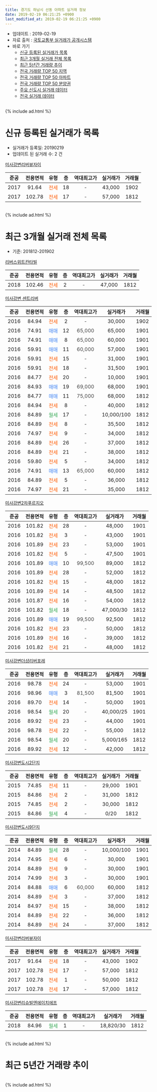 ```yaml
---
title: 경기도 하남시 선동 아파트 실거래 정보
date: 2019-02-19 06:21:25 +0900
last_modified_at: 2019-02-19 06:21:25 +0900
---
```


* 업데이트 : 2019-02-19
* 자료 출처 : [국토교통부 실거래가 공개시스템](http://rt.molit.go.kr)
* 바로 가기
    * [신규 등록된 실거래가 목록](#신규-등록된-실거래가-목록)
    * [최근 3개월 실거래 전체 목록](#최근-3개월-실거래-전체-목록)
    * [최근 5년간 거래량 추이](#최근-5년간-거래량-추이)
    * [전국 거래량 TOP 50 지역](https://ayogom.github.io/apt-trade-info/최근-3개월-전국에서-가장-거래가-많이-발생한-지역)
    * [전국 거래량 TOP 50 아파트](https://ayogom.github.io/apt-trade-info/최근-3개월-전국에서-가장-거래가-많이-발생한-아파트)
    * [전국 거래량 TOP 50 분양권](https://ayogom.github.io/apt-trade-info/최근-3개월-전국에서-가장-거래가-많이-발생한-분양권)
    * [주요 신도시 실거래 데이터](https://ayogom.github.io/apt-trade-info/주요-신도시)
    * [전국 실거래 데이터](https://ayogom.github.io/apt-trade-info/전국)
<br>
{% include ad.html %}
<br>

# 신규 등록된 실거래가 목록
* 실거래가 등록일: 20190219
* 업데이트 된 실거래 수: 2 건


[미사강변리버뷰자이](https://search.naver.com/search.naver?query=%EA%B2%BD%EA%B8%B0%EB%8F%84+%ED%95%98%EB%82%A8%EC%8B%9C+%EC%84%A0%EB%8F%99+%EB%AF%B8%EC%82%AC%EA%B0%95%EB%B3%80%EB%A6%AC%EB%B2%84%EB%B7%B0%EC%9E%90%EC%9D%B4)

|준공|전용면적|유형|층|역대최고가|실거래가|거래월|
|:---:|:---:|:---:|:---:|:---:|:---:|:---:|
|2017|91.64|<span style="color:#ff5a00">전세</span>|18|<span style="color:#444444">-</span>|43,000|1902|
|2017|102.78|<span style="color:#ff5a00">전세</span>|17|<span style="color:#444444">-</span>|57,000|1812|


<br>
{% include ad.html %}
<br>

# 최근 3개월 실거래 전체 목록
* 기준: 201812-201902


[리버스위트칸타빌](https://search.naver.com/search.naver?query=%EA%B2%BD%EA%B8%B0%EB%8F%84+%ED%95%98%EB%82%A8%EC%8B%9C+%EC%84%A0%EB%8F%99+%EB%A6%AC%EB%B2%84%EC%8A%A4%EC%9C%84%ED%8A%B8%EC%B9%B8%ED%83%80%EB%B9%8C)

|준공|전용면적|유형|층|역대최고가|실거래가|거래월|
|:---:|:---:|:---:|:---:|:---:|:---:|:---:|
|2018|102.46|<span style="color:#ff5a00">전세</span>|2|<span style="color:#444444">-</span>|47,000|1812|

[미사강변 센트리버](https://search.naver.com/search.naver?query=%EA%B2%BD%EA%B8%B0%EB%8F%84+%ED%95%98%EB%82%A8%EC%8B%9C+%EC%84%A0%EB%8F%99+%EB%AF%B8%EC%82%AC%EA%B0%95%EB%B3%80+%EC%84%BC%ED%8A%B8%EB%A6%AC%EB%B2%84)

|준공|전용면적|유형|층|역대최고가|실거래가|거래월|
|:---:|:---:|:---:|:---:|:---:|:---:|:---:|
|2016|84.94|<span style="color:#ff5a00">전세</span>|2|<span style="color:#444444">-</span>|30,000|1902|
|2016|74.91|<span style="color:#4285f3">매매</span>|12|<span style="color:#444444">65,000</span>|65,000|1901|
|2016|74.91|<span style="color:#4285f3">매매</span>|8|<span style="color:#444444">65,000</span>|60,000|1901|
|2016|59.91|<span style="color:#4285f3">매매</span>|11|<span style="color:#444444">60,000</span>|57,000|1901|
|2016|59.91|<span style="color:#ff5a00">전세</span>|15|<span style="color:#444444">-</span>|31,000|1901|
|2016|59.91|<span style="color:#ff5a00">전세</span>|18|<span style="color:#444444">-</span>|31,500|1901|
|2016|84.77|<span style="color:#ff5a00">전세</span>|20|<span style="color:#444444">-</span>|10,000|1901|
|2016|84.93|<span style="color:#4285f3">매매</span>|19|<span style="color:#444444">69,000</span>|68,000|1901|
|2016|84.77|<span style="color:#4285f3">매매</span>|11|<span style="color:#444444">75,000</span>|68,000|1812|
|2016|84.94|<span style="color:#ff5a00">전세</span>|8|<span style="color:#444444">-</span>|40,000|1812|
|2016|84.89|<span style="color:#34a853">월세</span>|17|<span style="color:#444444">-</span>|10,000/100|1812|
|2016|84.89|<span style="color:#ff5a00">전세</span>|8|<span style="color:#444444">-</span>|35,500|1812|
|2016|74.97|<span style="color:#ff5a00">전세</span>|9|<span style="color:#444444">-</span>|34,000|1812|
|2016|84.89|<span style="color:#ff5a00">전세</span>|26|<span style="color:#444444">-</span>|37,000|1812|
|2016|84.89|<span style="color:#ff5a00">전세</span>|21|<span style="color:#444444">-</span>|38,000|1812|
|2016|59.80|<span style="color:#ff5a00">전세</span>|5|<span style="color:#444444">-</span>|34,000|1812|
|2016|74.91|<span style="color:#4285f3">매매</span>|13|<span style="color:#444444">65,000</span>|60,000|1812|
|2016|84.89|<span style="color:#ff5a00">전세</span>|5|<span style="color:#444444">-</span>|36,000|1812|
|2016|74.97|<span style="color:#ff5a00">전세</span>|21|<span style="color:#444444">-</span>|35,000|1812|

[미사강변2차푸르지오](https://search.naver.com/search.naver?query=%EA%B2%BD%EA%B8%B0%EB%8F%84+%ED%95%98%EB%82%A8%EC%8B%9C+%EC%84%A0%EB%8F%99+%EB%AF%B8%EC%82%AC%EA%B0%95%EB%B3%802%EC%B0%A8%ED%91%B8%EB%A5%B4%EC%A7%80%EC%98%A4)

|준공|전용면적|유형|층|역대최고가|실거래가|거래월|
|:---:|:---:|:---:|:---:|:---:|:---:|:---:|
|2016|101.82|<span style="color:#ff5a00">전세</span>|28|<span style="color:#444444">-</span>|48,000|1901|
|2016|101.82|<span style="color:#ff5a00">전세</span>|3|<span style="color:#444444">-</span>|43,000|1901|
|2016|101.89|<span style="color:#ff5a00">전세</span>|23|<span style="color:#444444">-</span>|53,000|1901|
|2016|101.82|<span style="color:#ff5a00">전세</span>|5|<span style="color:#444444">-</span>|47,500|1901|
|2016|101.89|<span style="color:#4285f3">매매</span>|10|<span style="color:#444444">99,500</span>|89,000|1812|
|2016|101.89|<span style="color:#ff5a00">전세</span>|28|<span style="color:#444444">-</span>|52,000|1812|
|2016|101.82|<span style="color:#ff5a00">전세</span>|15|<span style="color:#444444">-</span>|48,000|1812|
|2016|101.89|<span style="color:#ff5a00">전세</span>|14|<span style="color:#444444">-</span>|48,500|1812|
|2016|101.87|<span style="color:#ff5a00">전세</span>|16|<span style="color:#444444">-</span>|54,000|1812|
|2016|101.82|<span style="color:#34a853">월세</span>|18|<span style="color:#444444">-</span>|47,000/30|1812|
|2016|101.89|<span style="color:#4285f3">매매</span>|19|<span style="color:#444444">99,500</span>|92,500|1812|
|2016|101.82|<span style="color:#ff5a00">전세</span>|23|<span style="color:#444444">-</span>|50,000|1812|
|2016|101.89|<span style="color:#ff5a00">전세</span>|16|<span style="color:#444444">-</span>|39,000|1812|
|2016|101.82|<span style="color:#ff5a00">전세</span>|21|<span style="color:#444444">-</span>|48,000|1812|

[미사강변더샵리버포레](https://search.naver.com/search.naver?query=%EA%B2%BD%EA%B8%B0%EB%8F%84+%ED%95%98%EB%82%A8%EC%8B%9C+%EC%84%A0%EB%8F%99+%EB%AF%B8%EC%82%AC%EA%B0%95%EB%B3%80%EB%8D%94%EC%83%B5%EB%A6%AC%EB%B2%84%ED%8F%AC%EB%A0%88)

|준공|전용면적|유형|층|역대최고가|실거래가|거래월|
|:---:|:---:|:---:|:---:|:---:|:---:|:---:|
|2016|98.78|<span style="color:#ff5a00">전세</span>|24|<span style="color:#444444">-</span>|53,000|1901|
|2016|98.96|<span style="color:#4285f3">매매</span>|3|<span style="color:#444444">81,500</span>|81,500|1901|
|2016|89.70|<span style="color:#ff5a00">전세</span>|14|<span style="color:#444444">-</span>|50,000|1901|
|2016|98.54|<span style="color:#34a853">월세</span>|20|<span style="color:#444444">-</span>|40,000/25|1901|
|2016|89.92|<span style="color:#ff5a00">전세</span>|23|<span style="color:#444444">-</span>|44,000|1901|
|2016|98.78|<span style="color:#ff5a00">전세</span>|22|<span style="color:#444444">-</span>|55,000|1812|
|2016|98.54|<span style="color:#34a853">월세</span>|20|<span style="color:#444444">-</span>|5,000/165|1812|
|2016|89.92|<span style="color:#ff5a00">전세</span>|12|<span style="color:#444444">-</span>|42,000|1812|


<script async src="//pagead2.googlesyndication.com/pagead/js/adsbygoogle.js"></script>
<!-- 기본 -->
<ins class="adsbygoogle"
     style="display:block"
     data-ad-client="ca-pub-2446590836940007"
     data-ad-slot="1659523306"
     data-ad-format="auto"
     data-full-width-responsive="true"></ins>
<script>
(adsbygoogle = window.adsbygoogle || []).push({});
</script>


[미사강변도시2단지](https://search.naver.com/search.naver?query=%EA%B2%BD%EA%B8%B0%EB%8F%84+%ED%95%98%EB%82%A8%EC%8B%9C+%EC%84%A0%EB%8F%99+%EB%AF%B8%EC%82%AC%EA%B0%95%EB%B3%80%EB%8F%84%EC%8B%9C2%EB%8B%A8%EC%A7%80)

|준공|전용면적|유형|층|역대최고가|실거래가|거래월|
|:---:|:---:|:---:|:---:|:---:|:---:|:---:|
|2015|74.85|<span style="color:#ff5a00">전세</span>|11|<span style="color:#444444">-</span>|29,000|1901|
|2015|84.86|<span style="color:#ff5a00">전세</span>|2|<span style="color:#444444">-</span>|31,000|1812|
|2015|74.85|<span style="color:#ff5a00">전세</span>|2|<span style="color:#444444">-</span>|30,000|1812|
|2015|84.86|<span style="color:#34a853">월세</span>|4|<span style="color:#444444">-</span>|0/20|1812|

[미사강변도시9단지](https://search.naver.com/search.naver?query=%EA%B2%BD%EA%B8%B0%EB%8F%84+%ED%95%98%EB%82%A8%EC%8B%9C+%EC%84%A0%EB%8F%99+%EB%AF%B8%EC%82%AC%EA%B0%95%EB%B3%80%EB%8F%84%EC%8B%9C9%EB%8B%A8%EC%A7%80)

|준공|전용면적|유형|층|역대최고가|실거래가|거래월|
|:---:|:---:|:---:|:---:|:---:|:---:|:---:|
|2014|84.89|<span style="color:#34a853">월세</span>|28|<span style="color:#444444">-</span>|10,000/100|1901|
|2014|74.95|<span style="color:#ff5a00">전세</span>|6|<span style="color:#444444">-</span>|30,000|1901|
|2014|84.89|<span style="color:#ff5a00">전세</span>|9|<span style="color:#444444">-</span>|30,000|1901|
|2014|74.99|<span style="color:#ff5a00">전세</span>|3|<span style="color:#444444">-</span>|30,000|1901|
|2014|84.88|<span style="color:#4285f3">매매</span>|6|<span style="color:#444444">60,000</span>|60,000|1812|
|2014|84.89|<span style="color:#ff5a00">전세</span>|3|<span style="color:#444444">-</span>|37,000|1812|
|2014|84.97|<span style="color:#ff5a00">전세</span>|15|<span style="color:#444444">-</span>|38,000|1812|
|2014|84.89|<span style="color:#ff5a00">전세</span>|22|<span style="color:#444444">-</span>|36,000|1812|
|2014|84.89|<span style="color:#ff5a00">전세</span>|24|<span style="color:#444444">-</span>|37,000|1812|

[미사강변리버뷰자이](https://search.naver.com/search.naver?query=%EA%B2%BD%EA%B8%B0%EB%8F%84+%ED%95%98%EB%82%A8%EC%8B%9C+%EC%84%A0%EB%8F%99+%EB%AF%B8%EC%82%AC%EA%B0%95%EB%B3%80%EB%A6%AC%EB%B2%84%EB%B7%B0%EC%9E%90%EC%9D%B4)

|준공|전용면적|유형|층|역대최고가|실거래가|거래월|
|:---:|:---:|:---:|:---:|:---:|:---:|:---:|
|2017|91.64|<span style="color:#ff5a00">전세</span>|18|<span style="color:#444444">-</span>|43,000|1902|
|2017|102.78|<span style="color:#ff5a00">전세</span>|17|<span style="color:#444444">-</span>|57,000|1812|
|2017|102.78|<span style="color:#ff5a00">전세</span>|1|<span style="color:#444444">-</span>|50,000|1812|
|2017|102.78|<span style="color:#ff5a00">전세</span>|17|<span style="color:#444444">-</span>|57,000|1812|

[미사강변리슈빌엔에이치에프](https://search.naver.com/search.naver?query=%EA%B2%BD%EA%B8%B0%EB%8F%84+%ED%95%98%EB%82%A8%EC%8B%9C+%EC%84%A0%EB%8F%99+%EB%AF%B8%EC%82%AC%EA%B0%95%EB%B3%80%EB%A6%AC%EC%8A%88%EB%B9%8C%EC%97%94%EC%97%90%EC%9D%B4%EC%B9%98%EC%97%90%ED%94%84)

|준공|전용면적|유형|층|역대최고가|실거래가|거래월|
|:---:|:---:|:---:|:---:|:---:|:---:|:---:|
|2018|84.96|<span style="color:#34a853">월세</span>|1|<span style="color:#444444">-</span>|18,820/30|1812|


<br>
{% include ad.html %}
<br>

# 최근 5년간 거래량 추이


<div style="width:100%;">
    <canvas id="deal_progress" height="200"></canvas>
</div>

<script>
new Chart(document.getElementById("deal_progress"), {
    type: 'line',
    data: {
        labels: ['201402','201403','201404','201405','201406','201407','201408','201409','201410','201411','201412','201501','201502','201503','201504','201505','201506','201507','201508','201509','201510','201511','201512','201601','201602','201603','201604','201605','201606','201607','201608','201609','201610','201611','201612','201701','201702','201703','201704','201705','201706','201707','201708','201709','201710','201711','201712','201801','201802','201803','201804','201805','201806','201807','201808','201809','201810','201811','201812','201901','201902'],
        datasets: [{
            label: '매매',
            pointRadius: 1,
            data: [0, 0, 0, 0, 0, 0, 0, 0, 0, 0, 0, 1, 0, 0, 0, 1, 1, 1, 0, 1, 5, 1, 0, 0, 0, 0, 3, 3, 14, 11, 15, 31, 10, 6, 3, 6, 3, 3, 4, 10, 32, 24, 8, 8, 7, 11, 8, 21, 49, 28, 10, 3, 9, 24, 51, 53, 24, 6, 5, 5, 0],
            borderColor: "rgba(255, 201, 14, 1)",
            backgroundColor: "rgba(255, 201, 14, 0.5)",
            fill: false,
            lineTension: 0
        },{
            label: '전월세',
            pointRadius: 1,
            data: [0, 0, 0, 0, 2, 5, 25, 11, 6, 3, 5, 6, 3, 9, 9, 21, 21, 4, 4, 7, 5, 3, 3, 2, 0, 1, 5, 8, 18, 41, 100, 66, 33, 10, 13, 19, 35, 20, 24, 22, 24, 41, 22, 25, 23, 27, 22, 29, 19, 26, 22, 18, 29, 56, 74, 94, 83, 37, 32, 16, 2],
            borderColor: "rgba(0, 141, 185, 1)",
            backgroundColor: "rgba(0, 141, 185, 0.5)",
            fill: false,
            lineTension: 0
        }
        ]
    },
    options: {
        responsive: true,
        title: {
            display: false
        },
        tooltips: {
            mode: 'index',
            intersect: false
        },
        hover: {
            mode: 'nearest',
            intersect: true
        },
        scales: {
            xAxes: [{
                display: true,
                scaleLabel: {
                    display: true,
                    labelString: '년/월'
                }
            }],
            yAxes: [{
                display: true,
                ticks: {
                    suggestedMin: 0,
                },
                scaleLabel: {
                    display: true,
                    labelString: '실거래 수'
                }
            }]
        }
    }
});

</script>


<br>
{% include ad.html %}
<br>

